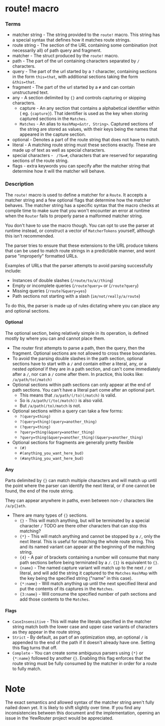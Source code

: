 # route! macro

### Terms
* matcher string - The string provided to the `route!` macro. This string has a special syntax that defines how it matches route strings.
* route string - The section of the URL containing some combination (not necessarily all) of path query and fragment.
* matcher - The struct produced by the `route!` macro.
* path - The part of the url containing characters separated by `/` characters.
* query - The part of the url started by a `?` character, containing sections in the form `this=that`, with additional sections taking the form `&this=that`.
* fragment - The part of the url started by a `#` and can contain unstructured text.
* any - A section delimited by `{}` and controls capturing or skipping characters.
  * capture - An any section that contains a alphabetical identifier within ( eg. `{capture}`). That identifier is used as the key when storing captured sections in the `Matches`.
  * `Matches` - An alias to `HashMap<&str, String>`. Captured sections of the string are stored as values, with their keys being the names that appeared in the capture section.
* optional - Denotes a part of the route string that does not have to match.
* literal - A matching route string must these sections exactly. These are made up of text as well as special characters.
* special characters - ` /?&=#`, characters that are reserved for separating sections of the route string.
* flags - extra keywords you can specify after the matcher string that determine how it will the matcher will behave.

### Description

The `route!` macro is used to define a matcher for a `Route`.
It accepts a matcher string and a few optional flags that determine how the matcher behaves.
The matcher string has a specific syntax that the macro checks at compile time to make sure that you won't encounter an error at runtime when the `Router` fails to properly parse a malformed matcher string. 

You don't have to use the macro though. 
You can opt to use the parser at runtime instead, or construct a vector of `MatcherTokens` yourself, although this isn't recommended.


The parser tries to ensure that these extensions to the URL produce tokens that can be used to match route strings in a predictable manner, and wont parse "improperly" formatted URLs.

Examples of URLs that the parser attempts to avoid parsing successfully include:
* Instances of double slashes (`/route/to/a//thing`)
* Empty or incomplete queries (`/route?query=` or (`/route?query`)
* Missing queries (`/route?&query=yes`)
* Path sections not starting with a slash (`im/not/really/a/route`)

To do this, the parser is made up of rules dictating where you can place any and optional sections.

#### Optional
The optional section, being relatively simple in its operation, is defined mostly by where you can and cannot place them.
* The router first attempts to parse a path, then the query, then the fragment.
Optional sections are not allowed to cross these boundaries.
* To avoid the parsing double slashes in the path section, optional sections have to start with a `/` and contain either a literal, any, or a nested _optional_ if they are in a path section, and can't come immediately after a `/`, nor can a `/` come after them.
In practice, this looks like: `/a/path/to(/match)`
* Optional sections within path sections can only appear at the end of path sections.
You can't have a literal part come after an optional part.
  * This means that `/a/path/(/to)(/match)` is valid.
  * So is `/a/path/(/to(/match))` is also valid.
  * But `/a/path(/to)/match` is not.
* Optional sections within a query can take a few forms:
  * `?(query=thing)`
  * `?(query=thing)(query=another_thing)`
  * `(?query=thing)`
  * `?query=thing(&query=another_thing)`
  * `?query=thing(&query=another_thing)(&query=another_thing)`
* Optional sections for fragments are generally pretty flexible
  * `(#)`
  * `#(anything_you_want_here_bud)`
  * `(#anything_you_want_here_bud)`
  
#### Any
Parts delimited by `{}` can match multiple characters and will match up until the point where the parser can identify the next literal, or if one cannot be found, the end of the route string.

They can appear anywhere in paths, even between non-`/` characters like `/a/p{}ath`.

* There are many types of `{}` sections.
  * `{}` - This will match anything, but will be terminated by a special character `/` TODO are there other characters that can stop this matching?
  * `{*}` - This will match anything and cannot be stopped by a `/`, only the next literal. This is useful for matching the whole route string. This and its named variant can appear at the beginning of the matching string.
  * `{4}` - A pair of brackets containing a number will consume that many path sections before being terminated by a `/`. `{1}` is equivalent to `{}`.
  * `{name}` -  The named capture variant will match up to the next `/` or literal, and will add the string it captured to the `Matches` `HashMap` with the key being the specified string ("name" in this case).
  * `{*:name}` - Will match anything up until the next specified literal and put the contents of its captures in the `Matches`.
  * `{3:name}` - Will consume the specified number of path sections and add those contents to the `Matches`.
  
#### Flags

* `CaseInsensitive` - This will make the literals specified in the matcher string match both the lower case and upper case variants of characters as they appear in the route string.
* `Strict` - By default, as part of an optimization step, an optional `/` is appended to the end of the path if it doesn't already have one. Setting this flag turns that off.
* `Complete` - You can create some ambiguous parsers using `{*}` or `{*:name}` followed by another `{}`. Enabling this flag enforces that the route string must be fully consumed by the matcher in order for a route to fully match.

# Note
The exact semantics and allowed syntax of the matcher string aren't fully nailed down yet.
It is likely to shift slightly over time.
If you find any inconsistencies between this document and the implementation, opening an issue in the YewRouter project would be appreciated. 